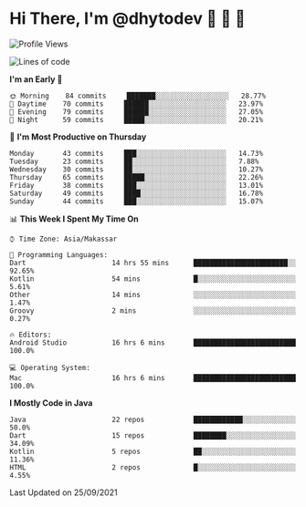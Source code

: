 # Hi There, I'm @dhytodev 👋 👋 👋

<!--
**DhytoDev/dhytodev** is a ✨ _special_ ✨ repository because its `README.md` (this file) appears on your GitHub profile.

Here are some ideas to get you started:

- 🔭 I’m currently working on ...
- 🌱 I’m currently learning ...
- 👯 I’m looking to collaborate on ...
- 🤔 I’m looking for help with ...
- 💬 Ask me about ...
- 📫 How to reach me: ...
- 😄 Pronouns: ...
- ⚡ Fun fact: ...
-->

<!--START_SECTION:waka-->
![Profile Views](http://img.shields.io/badge/Profile%20Views-1-blue)

![Lines of code](https://img.shields.io/badge/From%20Hello%20World%20I%27ve%20Written-278927%20lines%20of%20code-blue)

**I'm an Early 🐤** 

```text
🌞 Morning    84 commits     ███████░░░░░░░░░░░░░░░░░░   28.77% 
🌆 Daytime    70 commits     ██████░░░░░░░░░░░░░░░░░░░   23.97% 
🌃 Evening    79 commits     ██████░░░░░░░░░░░░░░░░░░░   27.05% 
🌙 Night      59 commits     █████░░░░░░░░░░░░░░░░░░░░   20.21%

```
📅 **I'm Most Productive on Thursday** 

```text
Monday       43 commits     ███░░░░░░░░░░░░░░░░░░░░░░   14.73% 
Tuesday      23 commits     ██░░░░░░░░░░░░░░░░░░░░░░░   7.88% 
Wednesday    30 commits     ██░░░░░░░░░░░░░░░░░░░░░░░   10.27% 
Thursday     65 commits     █████░░░░░░░░░░░░░░░░░░░░   22.26% 
Friday       38 commits     ███░░░░░░░░░░░░░░░░░░░░░░   13.01% 
Saturday     49 commits     ████░░░░░░░░░░░░░░░░░░░░░   16.78% 
Sunday       44 commits     ███░░░░░░░░░░░░░░░░░░░░░░   15.07%

```


📊 **This Week I Spent My Time On** 

```text
⌚︎ Time Zone: Asia/Makassar

💬 Programming Languages: 
Dart                     14 hrs 55 mins      ███████████████████████░░   92.65% 
Kotlin                   54 mins             █░░░░░░░░░░░░░░░░░░░░░░░░   5.61% 
Other                    14 mins             ░░░░░░░░░░░░░░░░░░░░░░░░░   1.47% 
Groovy                   2 mins              ░░░░░░░░░░░░░░░░░░░░░░░░░   0.27%

🔥 Editors: 
Android Studio           16 hrs 6 mins       █████████████████████████   100.0%

💻 Operating System: 
Mac                      16 hrs 6 mins       █████████████████████████   100.0%

```

**I Mostly Code in Java** 

```text
Java                     22 repos            ████████████░░░░░░░░░░░░░   50.0% 
Dart                     15 repos            ████████░░░░░░░░░░░░░░░░░   34.09% 
Kotlin                   5 repos             ██░░░░░░░░░░░░░░░░░░░░░░░   11.36% 
HTML                     2 repos             █░░░░░░░░░░░░░░░░░░░░░░░░   4.55%

```



 Last Updated on 25/09/2021
<!--END_SECTION:waka-->
